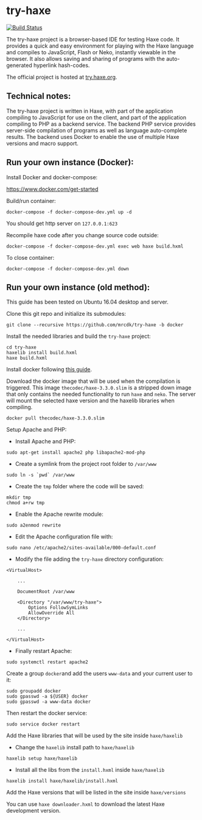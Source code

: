 try-haxe
========

[![Build Status](https://travis-ci.org/clemos/try-haxe.png)](https://travis-ci.org/clemos/try-haxe)

The try-haxe project is a browser-based IDE for testing Haxe code.  It provides a
quick and easy environment for playing with the Haxe language and compiles to
JavaScript, Flash or Neko, instantly viewable in the browser.  It also allows saving
and sharing of programs with the auto-generated hyperlink hash-codes.

The official project is hosted at [try.haxe.org](http://try.haxe.org).

Technical notes:
----------------
The try-haxe project is written in Haxe, with part of the application compiling to
JavaScript for use on the client, and part of the application compiling to PHP as
a backend service.  The backend PHP service provides server-side compilation of
programs as well as language auto-complete results. The backend uses Docker to enable the use of multiple Haxe versions and macro support.


Run your own instance (Docker):
----------------------

Install Docker and docker-compose:

https://www.docker.com/get-started

Build/run container:

`docker-compose -f docker-compose-dev.yml up -d`

You should get http server on `127.0.0.1:623`

Recompile haxe code after you change source code outside:

`docker-compose -f docker-compose-dev.yml exec web haxe build.hxml`

To close container:

`docker-compose -f docker-compose-dev.yml down`

Run your own instance (old method):
----------------------

This guide has been tested on Ubuntu 16.04 desktop and server.

Clone this git repo and initialize its submodules:

```
git clone --recursive https://github.com/mrcdk/try-haxe -b docker
```

Install the needed libraries and build the `try-haxe` project:

```
cd try-haxe
haxelib install build.hxml
haxe build.hxml
```

Install docker following [this guide](https://docs.docker.com/engine/installation/linux/docker-ce/ubuntu/).


Download the docker image that will be used when the compilation is triggered. This image `thecodec/haxe-3.3.0.slim` is a stripped down image that only contains the needed functionality to run `haxe` and `neko`. The server will mount the selected haxe version and the haxelib libraries when compiling.

```
docker pull thecodec/haxe-3.3.0.slim
```

Setup Apache and PHP:

- Install Apache and PHP:

```
sudo apt-get install apache2 php libapache2-mod-php
```

- Create a symlink from the project root folder to `/var/www`

```
sudo ln -s `pwd` /var/www
```

- Create the `tmp` folder where the code will be saved:

```
mkdir tmp
chmod a+rw tmp
```

- Enable the Apache rewrite module:

```
sudo a2enmod rewrite
```

- Edit the Apache configuration file with:

```
sudo nano /etc/apache2/sites-available/000-default.conf
```

- Modify the file adding the `try-haxe` directory configuration:

```
<VirtualHost>

    ...

    DocumentRoot /var/www

    <Directory "/var/www/try-haxe">
        Options FollowSymLinks
        AllowOverride All
    </Directory>

    ...

</VirtualHost>
```

- Finally restart Apache:

```
sudo systemctl restart apache2
```

Create a group `docker`and add the users `www-data` and your current user to it:

```
sudo groupadd docker
sudo gpasswd -a ${USER} docker
sudo gpasswd -a www-data docker
```

Then restart the docker service:

```
sudo service docker restart
```

Add the Haxe libraries that will be used by the site inside `haxe/haxelib`

- Change the `haxelib` install path to `haxe/haxelib`

```
haxelib setup haxe/haxelib
```

- Install all the libs from the `install.hxml` inside `haxe/haxelib`

```
haxelib install haxe/haxelib/install.hxml
```

Add the Haxe versions that will be listed in the site inside `haxe/versions`

You can use `haxe downloader.hxml` to download the latest Haxe development version.
